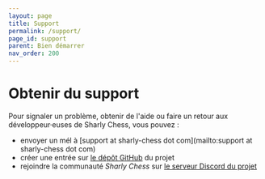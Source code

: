 ```yaml
---
layout: page
title: Support
permalink: /support/
page_id: support
parent: Bien démarrer
nav_order: 200
---
```


# Obtenir du support

Pour signaler un problème, obtenir de l'aide ou faire un retour aux développeur·euses de Sharly Chess, vous pouvez :

* envoyer un mél à [support at sharly-chess dot com](mailto:support at sharly-chess dot com)
* créer une entrée sur [le dépôt GitHub](https://github.com/sharly-shess/sharly-chess/issues) du projet
* rejoindre la communauté _Sharly Chess_ sur [le serveur Discord du projet](https://discord.gg/WGG87eJzQZ)
